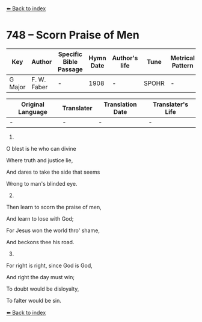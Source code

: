 [⬅️ Back to index](../README.md)

# 748 – Scorn Praise of Men

Key | Author   | Specific Bible Passage     |Hymn Date |Author's life |Tune |Metrical Pattern   |Composer/Source
-- | --------- | ---------------------------|----------|--------------|-----|-------------------|-------------  
G Major |F. W. Faber |- |1908 |- |SPOHR |- |-

Original Language | Translater | Translation Date   | Translater's Life  
----------------- | --------- | --------------------|-------------     
\- |- |- |-




1.

O blest is he who can divine

Where truth and justice lie,

And dares to take the side that seems

Wrong to man's blinded eye.



2.

Then learn to scorn the praise of men,

And learn to lose with God;

For Jesus won the world thro' shame,

And beckons thee his road.



3.

For right is right, since God is God,

And right the day must win;

To doubt would be disloyalty,

To falter would be sin.



[⬅️ Back to index](../README.md)
